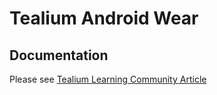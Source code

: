 # Tealium Android Wear

## Documentation
Please see [Tealium Learning Community Article](https://docs.tealium.com/platforms/android-java/wear/)